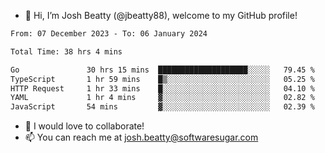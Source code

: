 - 👋 Hi, I’m Josh Beatty (@jbeatty88), welcome to my GitHub profile!

<!--START_SECTION:waka-->

```txt
From: 07 December 2023 - To: 06 January 2024

Total Time: 38 hrs 4 mins

Go               30 hrs 15 mins  ████████████████████░░░░░   79.45 %
TypeScript       1 hr 59 mins    █▒░░░░░░░░░░░░░░░░░░░░░░░   05.25 %
HTTP Request     1 hr 33 mins    █░░░░░░░░░░░░░░░░░░░░░░░░   04.10 %
YAML             1 hr 4 mins     ▓░░░░░░░░░░░░░░░░░░░░░░░░   02.82 %
JavaScript       54 mins         ▓░░░░░░░░░░░░░░░░░░░░░░░░   02.39 %
```

<!--END_SECTION:waka-->

- 💞️ I would love to collaborate!
- 📫 You can reach me at josh.beatty@softwaresugar.com

<!---
jbeatty88/jbeatty88 is a ✨ special ✨ repository because its `README.md` (this file) appears on your GitHub profile.
You can click the Preview link to take a look at your changes.
--->
